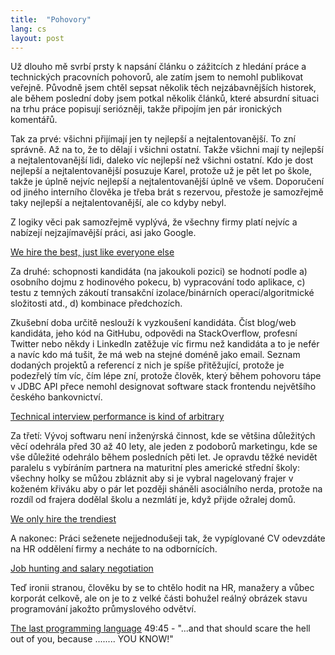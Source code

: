 ```yaml
---
title:  "Pohovory"
lang: cs
layout: post
---
```


Už dlouho mě svrbí prsty k napsání článku o zážitcích z hledání práce a technických pracovních pohovorů, ale zatím jsem to nemohl publikovat veřejně. Původně jsem chtěl sepsat několik těch nejzábavnějších historek, ale během poslední doby jsem potkal několik článků, které absurdní situaci na trhu práce popisují seriózněji, takže připojím jen pár ironických komentářů.

Tak za prvé: všichni přijímají jen ty nejlepší a nejtalentovanější. To zní správně. Až na to, že to dělají i všichni ostatní. Takže všichni mají ty nejlepší a nejtalentovanější lidi, daleko víc nejlepší než všichni ostatní. Kdo je dost nejlepší a nejtalentovanější posuzuje Karel, protože už je pět let po škole, takže je úplně nejvíc nejlepší a nejtalentovanější úplně ve všem. Doporučení od jiného interního člověka je třeba brát s rezervou, přestože je samozřejmě taky nejlepší a nejtalentovanější, ale co kdyby nebyl.

Z logiky věci pak samozřejmě vyplývá, že všechny firmy platí nejvíc a nabízejí nejzajímavější práci, asi jako Google. 

[We hire the best, just like everyone else][1]

Za druhé: schopnosti kandidáta (na jakoukoli pozici) se hodnotí podle a) osobního dojmu z hodinového pokecu, b) vypracování todo aplikace, c) testu z temných zákoutí transakční izolace/binárních operací/algoritmické složitosti atd., d) kombinace předchozích.

Zkušební doba určitě neslouží k vyzkoušení kandidáta. Číst blog/web kandidáta, jeho kód na GitHubu, odpovědi na StackOverflow, profesní Twitter nebo někdy i LinkedIn zatěžuje víc firmu než kandidáta a to je nefér a navíc kdo má tušit, že má web na stejné doméně jako email. Seznam dodaných projektů a referencí z nich je spíše přitěžující, protože je podezřelý tím víc, čím lépe zní, protože člověk, který během pohovoru tápe v JDBC API přece nemohl designovat software stack frontendu největšího českého bankovnictví.

[Technical interview performance is kind of arbitrary][2]

Za třetí: Vývoj softwaru není inženýrská činnost, kde se většina důležitých věcí odehrála před 30 až 40 lety, ale jeden z podoborů marketingu, kde se vše důležité odehrálo během posledních pěti let. Je opravdu těžké nevidět paralelu s vybíráním partnera na maturitní ples americké střední školy: všechny holky se můžou zbláznit aby si je vybral nagelovaný frajer v koženém křiváku aby o pár let později sháněli asociálního nerda, protože na rozdíl od frajera dodělal školu a nezmlátí je, když přijde ožralej domů.

[We only hire the trendiest][3]

A nakonec: Práci seženete nejjednodušeji tak, že vypíglované CV odevzdáte na HR oddělení firmy a necháte to na odbornících.

[Job hunting and salary negotiation][4]

Teď ironii stranou, člověku by se to chtělo hodit na HR, manažery a vůbec korporát celkově, ale on je to z velké části bohužel reálný obrázek stavu programování jakožto průmyslového odvětví.

[The last programming language][5] 49:45 - "...and that should scare the hell out of you, because ........ YOU KNOW!"

[1]: http://blog.codinghorror.com/we-hire-the-best-just-like-everyone-else/
[2]: http://blog.interviewing.io/technical-interview-performance-is-kind-of-arbitrary-heres-the-data/
[3]: http://danluu.com/programmer-moneyball/
[4]: https://www.twilio.com/blog/2016/02/patrick-mckenzie-on-salary-negotiation-job-hunting.html
[5]: http://www.infoq.com/presentations/history-future-programming-languages 
